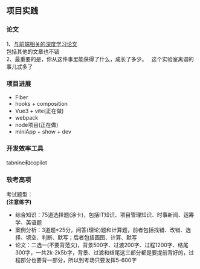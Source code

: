 ## 项目实践

### 论文

1、[与前端相关的深度学习论文](https://herasu.github.io/2019/10/30/%E4%B8%80%E7%A7%8D%E5%BF%AB%E9%80%9F%E3%80%81%E4%B8%8D%E5%8C%BA%E5%88%86%E6%A0%BC%E5%BC%8F%E7%9A%84%E6%A3%80%E6%B5%8B%E6%81%B6%E6%84%8FWeb%E5%86%85%E5%AE%B9%E7%9A%84%E6%B7%B1%E5%BA%A6%E5%AD%A6%E4%B9%A0%E6%96%B9%E6%B3%95/)  
包括其他的文章也不错  
2、<span style="backgroundColor:grey;">最重要的是，你从这件事里能获得了什么，成长了多少。</span>
&nbsp;&nbsp;<span style="backgroundColor:red;">这个实验室离谱的事儿忒多了</span>

### 项目进展

<ul>
  <li>Fiber</li> 
  <li>hooks + composition</li>
  <li>Vue3 + vite(正在做)</li>
  <li>webpack</li>
  <li>node项目(正在做)</li>
  <li>miniApp + show + dev</li>
</ul>
    
### 开发效率工具
tabnine和copilot
  
### 软考高项
考试题型：  
<b>(注意练字)</b>
<ul>
  <li>综合知识：75道选择题(涂卡)，包括IT知识、项目管理知识、时事新闻、运筹学、英语题</li> 
  <li>案例分析：3道题*25分，问答(理论)题和计算题，前者包括找错、改错、选择、填空、判断、默写；后者包括画图、计算、默写</li>
  <li>论文：二选一(不要背范文)，背景500字、过渡200字、过程1200字、结尾300字，一共2k-2k5b字，背景、过渡和结尾这三部分都是要提前背好的，过程部分也要背一部分，所以到考场只要发挥5-600字</li>
</ul>
